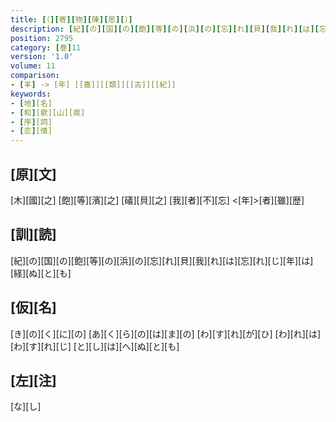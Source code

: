 ```yaml
---
title: [（][寄][物][陳][思][）]
description: [紀][の][国][の][飽][等][の][浜][の][忘][れ][貝][我][れ][は][忘][れ][じ][年][は][経][ぬ][と][も]
position: 2795
category: [巻]11
version: '1.0'
volume: 11
comparison:
- [羊] -> [年] [[嘉]][[類]][[古]][[紀]]
keywords:
- [地][名]
- [和][歌][山][県]
- [序][詞]
- [恋][情]
---
```


## [原][文]

[木][國][之] [飽][等][濱][之] [礒][貝][之] [我][者][不][忘] <[年]>[者][雖][歴]

## [訓][読]

[紀][の][国][の][飽][等][の][浜][の][忘][れ][貝][我][れ][は][忘][れ][じ][年][は][経][ぬ][と][も]

## [仮][名]

[き][の][く][に][の] [あ][く][ら][の][は][ま][の] [わ][す][れ][が][ひ] [わ][れ][は][わ][す][れ][じ] [と][し][は][へ][ぬ][と][も]

## [左][注]

[な][し]
